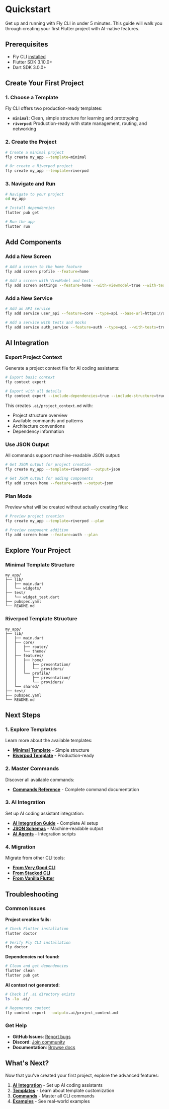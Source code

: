 # Quickstart

Get up and running with Fly CLI in under 5 minutes. This guide will walk you through creating your first Flutter project with AI-native features.

## Prerequisites

- Fly CLI [installed](/guide/installation)
- Flutter SDK 3.10.0+
- Dart SDK 3.0.0+

## Create Your First Project

### 1. Choose a Template

Fly CLI offers two production-ready templates:

- **`minimal`**: Clean, simple structure for learning and prototyping
- **`riverpod`**: Production-ready with state management, routing, and networking

### 2. Create the Project

```bash
# Create a minimal project
fly create my_app --template=minimal

# Or create a Riverpod project
fly create my_app --template=riverpod
```

### 3. Navigate and Run

```bash
# Navigate to your project
cd my_app

# Install dependencies
flutter pub get

# Run the app
flutter run
```

## Add Components

### Add a New Screen

```bash
# Add a screen to the home feature
fly add screen profile --feature=home

# Add a screen with ViewModel and tests
fly add screen settings --feature=home --with-viewmodel=true --with-tests=true
```

### Add a New Service

```bash
# Add an API service
fly add service user_api --feature=core --type=api --base-url=https://api.example.com

# Add a service with tests and mocks
fly add service auth_service --feature=auth --type=api --with-tests=true --with-mocks=true
```

## AI Integration

### Export Project Context

Generate a project context file for AI coding assistants:

```bash
# Export basic context
fly context export

# Export with all details
fly context export --include-dependencies=true --include-structure=true --include-conventions=true
```

This creates `.ai/project_context.md` with:
- Project structure overview
- Available commands and patterns
- Architecture conventions
- Dependency information

### Use JSON Output

All commands support machine-readable JSON output:

```bash
# Get JSON output for project creation
fly create my_app --template=riverpod --output=json

# Get JSON output for adding components
fly add screen home --feature=auth --output=json
```

### Plan Mode

Preview what will be created without actually creating files:

```bash
# Preview project creation
fly create my_app --template=riverpod --plan

# Preview component addition
fly add screen home --feature=auth --plan
```

## Explore Your Project

### Minimal Template Structure

```
my_app/
├── lib/
│   ├── main.dart
│   └── widgets/
├── test/
│   └── widget_test.dart
├── pubspec.yaml
└── README.md
```

### Riverpod Template Structure

```
my_app/
├── lib/
│   ├── main.dart
│   ├── core/
│   │   ├── router/
│   │   └── theme/
│   ├── features/
│   │   ├── home/
│   │   │   ├── presentation/
│   │   │   └── providers/
│   │   └── profile/
│   │       ├── presentation/
│   │       └── providers/
│   └── shared/
├── test/
├── pubspec.yaml
└── README.md
```

## Next Steps

### 1. Explore Templates

Learn more about the available templates:
- **[Minimal Template](/guide/templates#minimal)** - Simple structure
- **[Riverpod Template](/guide/templates#riverpod)** - Production-ready

### 2. Master Commands

Discover all available commands:
- **[Commands Reference](/guide/commands)** - Complete command documentation

### 3. AI Integration

Set up AI coding assistant integration:
- **[AI Integration Guide](/ai-integration/overview)** - Complete AI setup
- **[JSON Schemas](/ai-integration/json-schemas)** - Machine-readable output
- **[AI Agents](/ai-integration/agents)** - Integration scripts

### 4. Migration

Migrate from other CLI tools:
- **[From Very Good CLI](/migration/very-good-cli)**
- **[From Stacked CLI](/migration/stacked-cli)**
- **[From Vanilla Flutter](/migration/vanilla-flutter)**

## Troubleshooting

### Common Issues

**Project creation fails:**
```bash
# Check Flutter installation
flutter doctor

# Verify Fly CLI installation
fly doctor
```

**Dependencies not found:**
```bash
# Clean and get dependencies
flutter clean
flutter pub get
```

**AI context not generated:**
```bash
# Check if .ai directory exists
ls -la .ai/

# Regenerate context
fly context export --output=.ai/project_context.md
```

### Get Help

- **GitHub Issues**: [Report bugs](https://github.com/fly-cli/fly/issues)
- **Discord**: [Join community](https://discord.gg/fly-cli)
- **Documentation**: [Browse docs](/)

## What's Next?

Now that you've created your first project, explore the advanced features:

1. **[AI Integration](/ai-integration/overview)** - Set up AI coding assistants
2. **[Templates](/guide/templates)** - Learn about template customization
3. **[Commands](/guide/commands)** - Master all CLI commands
4. **[Examples](/examples/minimal-example)** - See real-world examples
